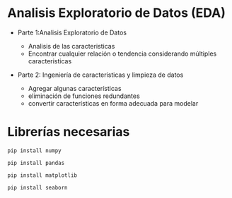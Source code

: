 # Analisis Exploratorio de Datos (EDA)

* Parte 1:Analisis Exploratorio de Datos
  - Analisis de las caracteristicas
  - Encontrar cualquier relación o tendencia considerando múltiples caracteristicas

* Parte 2: Ingeniería de características y limpieza de datos
  - Agregar algunas características
  - eliminación de funciones redundantes
  - convertir características en forma adecuada para modelar

# Librerías necesarias

```
pip install numpy
```

```
pip install pandas
```

```
pip install matplotlib
```

```
pip install seaborn
```
